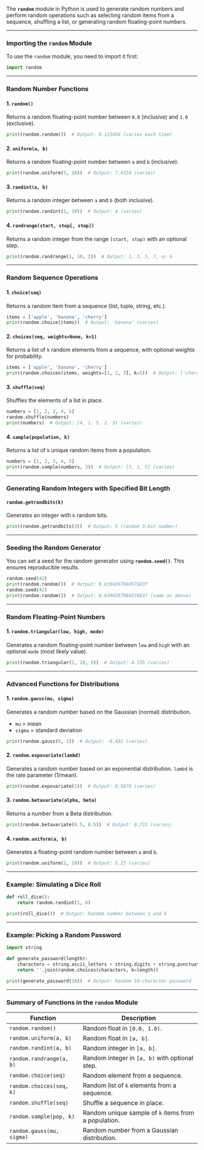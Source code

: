 The **`random`** module in Python is used to generate random numbers and perform random operations such as selecting random items from a sequence, shuffling a list, or generating random floating-point numbers. 

---

### Importing the `random` Module
To use the `random` module, you need to import it first:
```python
import random
```

---

### Random Number Functions

#### 1. **`random()`**
Returns a random floating-point number between `0.0` (inclusive) and `1.0` (exclusive).
```python
print(random.random())  # Output: 0.123456 (varies each time)
```

#### 2. **`uniform(a, b)`**
Returns a random floating-point number between `a` and `b` (inclusive).
```python
print(random.uniform(5, 10))  # Output: 7.4324 (varies)
```

#### 3. **`randint(a, b)`**
Returns a random integer between `a` and `b` (both inclusive).
```python
print(random.randint(1, 10))  # Output: 4 (varies)
```

#### 4. **`randrange(start, stop[, step])`**
Returns a random integer from the range `[start, stop)` with an optional step.
```python
print(random.randrange(1, 10, 2))  # Output: 1, 3, 5, 7, or 9
```

---

### Random Sequence Operations

#### 1. **`choice(seq)`**
Returns a random item from a sequence (list, tuple, string, etc.).
```python
items = ['apple', 'banana', 'cherry']
print(random.choice(items))  # Output: 'banana' (varies)
```

#### 2. **`choices(seq, weights=None, k=1)`**
Returns a list of `k` random elements from a sequence, with optional weights for probability.
```python
items = ['apple', 'banana', 'cherry']
print(random.choices(items, weights=[1, 2, 3], k=5))  # Output: ['cherry', 'banana', ...]
```

#### 3. **`shuffle(seq)`**
Shuffles the elements of a list in place.
```python
numbers = [1, 2, 3, 4, 5]
random.shuffle(numbers)
print(numbers)  # Output: [4, 1, 5, 2, 3] (varies)
```

#### 4. **`sample(population, k)`**
Returns a list of `k` unique random items from a population.
```python
numbers = [1, 2, 3, 4, 5]
print(random.sample(numbers, 3))  # Output: [3, 1, 5] (varies)
```

---

### Generating Random Integers with Specified Bit Length

#### **`random.getrandbits(k)`**
Generates an integer with `k` random bits.
```python
print(random.getrandbits(3))  # Output: 5 (random 3-bit number)
```

---

### Seeding the Random Generator

You can set a seed for the random generator using **`random.seed()`**. This ensures reproducible results.

```python
random.seed(42)
print(random.random())  # Output: 0.6394267984578837
random.seed(42)
print(random.random())  # Output: 0.6394267984578837 (same as above)
```

---

### Random Floating-Point Numbers

#### 1. **`random.triangular(low, high, mode)`**
Generates a random floating-point number between `low` and `high` with an optional `mode` (most likely value).
```python
print(random.triangular(1, 10, 5))  # Output: 4.735 (varies)
```

---

### Advanced Functions for Distributions

#### 1. **`random.gauss(mu, sigma)`**
Generates a random number based on the Gaussian (normal) distribution.
- `mu` = mean
- `sigma` = standard deviation
```python
print(random.gauss(0, 1))  # Output: -0.432 (varies)
```

#### 2. **`random.expovariate(lambd)`**
Generates a random number based on an exponential distribution. `lambd` is the rate parameter (1/mean).
```python
print(random.expovariate(1))  # Output: 0.5678 (varies)
```

#### 3. **`random.betavariate(alpha, beta)`**
Returns a number from a Beta distribution.
```python
print(random.betavariate(0.5, 0.5))  # Output: 0.731 (varies)
```

#### 4. **`random.uniform(a, b)`**
Generates a floating-point random number between `a` and `b`.
```python
print(random.uniform(1, 10))  # Output: 5.23 (varies)
```

---

### Example: Simulating a Dice Roll
```python
def roll_dice():
    return random.randint(1, 6)

print(roll_dice())  # Output: Random number between 1 and 6
```

---

### Example: Picking a Random Password
```python
import string

def generate_password(length):
    characters = string.ascii_letters + string.digits + string.punctuation
    return ''.join(random.choices(characters, k=length))

print(generate_password(10))  # Output: Random 10-character password
```

---

### Summary of Functions in the `random` Module

| Function                 | Description                                      |
|--------------------------|--------------------------------------------------|
| `random.random()`        | Random float in `[0.0, 1.0)`.                   |
| `random.uniform(a, b)`   | Random float in `[a, b]`.                        |
| `random.randint(a, b)`   | Random integer in `[a, b]`.                      |
| `random.randrange(a, b)` | Random integer in `[a, b)` with optional step.   |
| `random.choice(seq)`     | Random element from a sequence.                 |
| `random.choices(seq, k)` | Random list of `k` elements from a sequence.    |
| `random.shuffle(seq)`    | Shuffle a sequence in place.                    |
| `random.sample(pop, k)`  | Random unique sample of `k` items from a population. |
| `random.gauss(mu, sigma)`| Random number from a Gaussian distribution.     |
